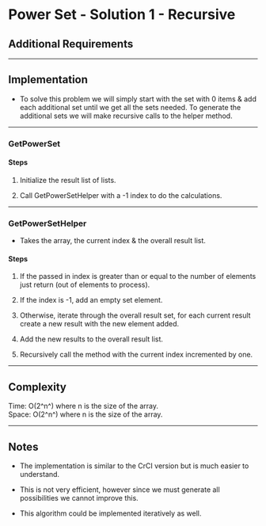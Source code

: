 # Power Set - Solution 1 - Recursive

## Additional Requirements

---

## Implementation
- To solve this problem we will simply start with the set with 0 items & add
each additional set until we get all the sets needed. To generate the additional
sets we will make recursive calls to the helper method.

---

### GetPowerSet

#### Steps
1. Initialize the result list of lists.

2. Call GetPowerSetHelper with a -1 index to do the calculations.

---

### GetPowerSetHelper
- Takes the array, the current index & the overall result list.

#### Steps
1. If the passed in index is greater than or equal to the number of elements
just return (out of elements to process).

2. If the index is -1, add an empty set element.

3. Otherwise, iterate through the overall result set, for each current result
create a new result with the new element added.

4. Add the new results to the overall result list.

5. Recursively call the method with the current index incremented by one.

---

## Complexity
Time: O(2^n^) where n is the size of the array.  
Space: O(2^n^) where n is the size of the array.

---

## Notes
- The implementation is similar to the CrCI version but is much easier to understand.

- This is not very efficient, however since we must generate all possibilities we
cannot improve this.

- This algorithm could be implemented iteratively as well.